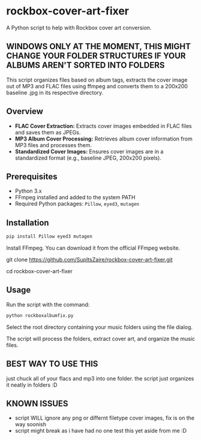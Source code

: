 # rockbox-cover-art-fixer
A Python script to help with Rockbox cover art conversion.
## WINDOWS ONLY AT THE MOMENT, THIS MIGHT CHANGE YOUR FOLDER STRUCTURES IF YOUR ALBUMS AREN'T SORTED INTO FOLDERS

This script organizes files based on album tags, extracts the cover image out of MP3 and FLAC files using ffmpeg and converts them to a 200x200 baseline .jpg in its respective directory.

## Overview

- **FLAC Cover Extraction:** Extracts cover images embedded in FLAC files and saves them as JPEGs.
- **MP3 Album Cover Processing:** Retrieves album cover information from MP3 files and processes them.
- **Standardized Cover Images:** Ensures cover images are in a standardized format (e.g., baseline JPEG, 200x200 pixels).

## Prerequisites

- Python 3.x
- FFmpeg installed and added to the system PATH
- Required Python packages: `Pillow`, `eyed3`, `mutagen`

## Installation

```bash
pip install Pillow eyed3 mutagen
```
Install FFmpeg. You can download it from the official FFmpeg website.

git clone https://github.com/SupItsZaire/rockbox-cover-art-fixer.git

cd rockbox-cover-art-fixer

## Usage

Run the script with the command:
```bash
python rockboxalbumfix.py
```
Select the root directory containing your music folders using the file dialog.

The script will process the folders, extract cover art, and organize the music files.

## BEST WAY TO USE THIS
just chuck all of your flacs and mp3 into one folder. the script just organizes it neatly in folders :D

## KNOWN ISSUES

- script WILL ignore any png or differnt filetype cover images, fix is on the way soonish
- script might break as i have had no one test this yet aside from me :D

